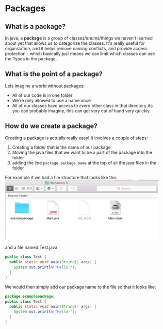 # Packages

## What is a package?
In java, a **package** is a group of classes/enums/things we haven't learned about yet that allows us to categorize the classes. It's really useful for organization, and it helps remove naming conflicts, and provide access protection - which basically just means we can limit which classes can use the Types in the package.

## What is the point of a package?
Lets imagine a world without packages:
* All of our code is in one folder
* We're only allowed to use a name once
* All of our classes have access to every other class in that directory
As you can probably imagine, this can get very out of hand very quickly.

## How do we create a package?
Creating a package is actually really easy! It involves a couple of steps:
1. Creating a folder that is the name of our package
2. Moving the java files that we want to be a part of the package into the folder
3. adding the line `package package_name` at the top of all the java files in the folder

For example if we had a file structure that looks like this
![example file structure](filestructure.png)

and a file named Test.java:
```java 
public class Test {
  public static void main(String[] args) {
    System.out.println("Hello!");
  }
}
```

We would then simply add our package name to the file so that it looks like:
```java
package examplepackage;
public class Test {
  public static void main(String[] args) {
    System.out.println("Hello!");
  }
}
```
